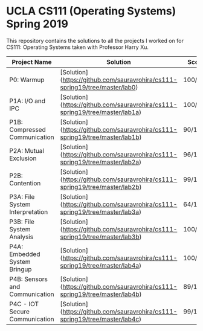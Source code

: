 # UCLA CS111 (Operating Systems) Spring 2019

This repository contains the solutions to all the projects I worked on for CS111: Operating Systems taken with Professor Harry Xu.

| Project Name                    | Solution   | Score   |
| ------------------------------- | ---------- | ------- |
| P0: Warmup                      | [Solution] (https://github.com/sauravrohira/cs111-spring19/tree/master/lab0) | 100/100 | 
| P1A: I/O and IPC                | [Solution] (https://github.com/sauravrohira/cs111-spring19/tree/master/lab1a) | 100/100 |
| P1B: Compressed Communication   | [Solution] (https://github.com/sauravrohira/cs111-spring19/tree/master/lab1b) |  90/100 |
| P2A: Mutual Exclusion           | [Solution] (https://github.com/sauravrohira/cs111-spring19/tree/master/lab2a) |  96/100 |
| P2B: Contention                 | [Solution] (https://github.com/sauravrohira/cs111-spring19/tree/master/lab2b) |  99/100 |
| P3A: File System Interpretation | [Solution] (https://github.com/sauravrohira/cs111-spring19/tree/master/lab3a) |  64/100 |
| P3B: File System Analysis       | [Solution] (https://github.com/sauravrohira/cs111-spring19/tree/master/lab3b) | 100/100 |
| P4A: Embedded System Bringup    | [Solution] (https://github.com/sauravrohira/cs111-spring19/tree/master/lab4a) | 100/100 |
| P4B: Sensors and Communication  | [Solution] (https://github.com/sauravrohira/cs111-spring19/tree/master/lab4b) |  89/100 |
| P4C - IOT Secure Communication  | [Solution] (https://github.com/sauravrohira/cs111-spring19/tree/master/lab4c) |  99/100 |
